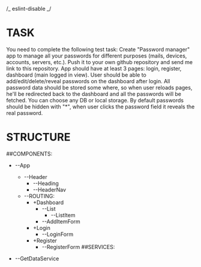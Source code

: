 /_ eslint-disable _/

# TASK

You need to complete the following test task:
Create "Password manager" app to manage all your passwords for different purposes (mails, devices, accounts, servers, etc.).
Push it to your own github repository and send me link to this repository.
App should have at least 3 pages: login, register, dashboard (main logged in view).
User should be able to add/edit/delete/reveal passwords on the dashboard after login.
All password data should be stored some where, so when user reloads pages, he'll be redirected back to the dashboard and all the passwords will be fetched.
You can choose any DB or local storage.
By default passwords should be hidden with "\*", when user clicks the password field it reveals the real password.

# STRUCTURE

##COMPONENTS:

 * --App
   * --Header
     * --Heading
     * --HeaderNav
   * --ROUTING:
     * +Dashboard
       * --List
         * --ListItem
       * --AddItemForm
     * +Login
       * --LoginForm
     * +Register
       * --RegisterForm
##SERVICES:

 * --GetDataService